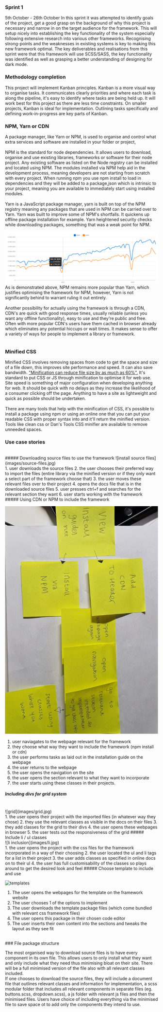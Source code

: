 ### Sprint 1 
5th October - 26th October
In this sprint it was attempted to identify goals of the project, get a good grasp on the background of why this project is necessary and narrow in on the target audience for the framework.  This will setup nicely into establishing the key functionality of the system especially following extensive research into various other frameworks. Recognising strong-points and the weaknesses in existing systems is key to making this new framework optimal. The key deliverables and realisations from this sprint were that this framework will use SCSS/SASS, the key functionality was identified as well as grasping a better understanding of designing  for dark mode. 

### Methodology completion
This project will implement Kanban principles. Kanban is a more visual way to organise tasks. It communicates clearly priorities and where each task is along the pipeline, it's easy to identify where tasks are being held up.  It will work best for this project as there are less time constraints. On smaller projects, Kanban is ideal for implementation. Outlining tasks specifically and defining work-in-progress are key parts of Kanban. 

### NPM, Yarn or CDN
A package manager, like Yarn or NPM, is used to organise and control what extra services and software are installed in your folder or project, 
<br><br>
NPM is the standard for node dependencies. It allows users to download, organise and use existing libraries, frameworks or software for their node project. Any existing software as listed on the Node registry can be installed and located using NPM. The modules installed via NPM help aid in the development process, meaning developers are not starting from scratch with every project. When running npm you use npm install to load in dependencies and they will be added to a package,json which is intrinsic to your project, meaning you are available to immediately start using installed modules.
<br><br>
Yarn is a JavaScript package manager, yarn is built on top of the NPM registry meaning any packages that are used in NPM can be carried over to Yarn. Yarn was built to improve some of NPM's shortfalls. It quickens up offline package installation for example. Yarn heightened security checks while downloading packages, something that was a weak point for NPM.

![Yarn vs NPM](images/npm-yarn-popularity.png)
As is demonstrated above, NPM remains more popular than Yarn, which justifies optimising the framework for NPM, however, Yarn is not significantly behind to warrant ruling it out entirely.
<br><br>
Another possibility for actually using the framework is through a CDN, CDN's are quick with good response times, usually reliable (unless you want any offline functionality), easy to use and they're public and free. Often with more popular CDN's users have them cached in browser already which eliminates any potential hiccups or wait times. It makes sense to offer a variety of ways for people to implement a library or framework.
<br><br>


### Minified CSS
Minified CSS involves removing spaces from code to get the space and size of a file down, this improves site performance and speed. It can also save bandwidth. ["Minification can reduce file size by as much as 60%".](https://www.imperva.com/learn/performance/minification/#:~:text=Minification%20dramatically%20improves%20site%20speed,usage%20while%20surfing%20the%20web.) It's standard to put CSS or JS through minification to optimise it for web use. Site speed is something of major configuration when developing anything for web. It should be quick with no delays as they increase the likelihood of a consumer clicking off the page. Anything to have a site as lightweight and quick as possible should be undertaken.
<br><br>There are many tools that help with the minification of CSS, it's possible to install a package using npm or using an online one that you can put your readable CSS with proper syntax into and it'll return the minified version.  Tools like clean css or Dan's Tools CSS minifier are available to remove unneeded spaces.


### Use case stories

<br>
##### Downloading source files to use the framework
![install source files](images/source-files.jpg)
<br>
1. user downloads the source files
2. the user chooses their preferred way to import the files (entire library via the minified version or if they only want a select part of the framework choose that)
3. the user moves these relevant files over to their project
4. opens the docs file that is in the downloaded source files
5. user presses ctrl+f and searches for the relevant section they want 
6. user starts working with the framework
<br>
##### Using CDN or NPM to include the framework
<br>

![install via cdn or npm](images/cdn-npm.jpg)
<br>
1. user naviagates to the webpage relevant for the framework
2. they choose what way they want to include the framework (npm install or cdn)
3. the user performs tasks as laid out in the installation guide on the webpage
4. the user returns to the webpage
5. the user opens the navigation on the site
6. the user opens the section relevant to what they want to incorporate
7. the user starts using these classes in their projects.
##### Including divs for grid system
<br>
![grid](images/grid.jpg)
<br>
1. the user opens their project with the imported files (in whatever way they chose)
2. they use the relevant classes as visible in the docs on their files
3. they add classes for the grid to their divs 
4. the user opens these webpages in browser 
5. the user tests out the responsiveness of the grid
##### Include li / ul classes
<br> 
![li inclusion](images/li.jpg)
<br>
1. the user opens the project with the css files for the framework incorporated in a way of their choosing
2. the user located the ul and li tags for a list in their project
3. the user adds classes as specified in online docs on to their ul
4. the user has full customisability of the classes so plays around to get the desired look and feel
##### Choose template to include and use 
<br>

![templates](images/template.jpg)
<br>
1. The user opens the webpages for the template on the framework website
2. The user chooses 1 of the options to implement
3. The user downloads the template package files (which come bundled with relevant css framework files)
4. The user opens this package in their chosen code editor
5. The user inserts their own content into the sections and tweaks the layout as they see fit
<br>
### File package structure

The most organised way to download source files is to have every component in its own file. This allows users to only install what they want and only include what they need thus minimising bloat on their site. There will be a full minimised version of the file also with all relevant classes included. 
<br>
If one chooses to download the source files, they will include a document file that outlines relevant classes and information for implementation, a scss modular folder that includes all relevant components in separate files (eg. buttons.scss, dropdown.scss), a js folder with relevant js files and then the minimised files. Users have choice of including everything via the minimised file to save space ot to add only the components they intend to use. 
